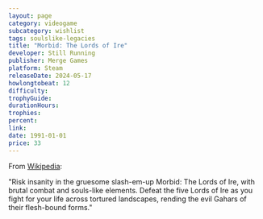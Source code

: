 ```yaml
---
layout: page
category: videogame
subcategory: wishlist
tags: soulslike-legacies
title: "Morbid: The Lords of Ire"
developer: Still Running
publisher: Merge Games
platform: Steam
releaseDate: 2024-05-17
howlongtobeat: 12
difficulty:
trophyGuide:
durationHours:
trophies:
percent:
link:
date: 1991-01-01
price: 33
---
```


From [Wikipedia](https://store.steampowered.com/app/2171560/Morbid_The_Lords_of_Ire/):

"Risk insanity in the gruesome slash-em-up Morbid: The Lords of Ire, with brutal combat and souls-like elements. Defeat the five Lords of Ire as you fight for your life across tortured landscapes, rending the evil Gahars of their flesh-bound forms."
